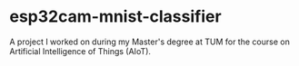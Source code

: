 # esp32cam-mnist-classifier
A project I worked on during my Master's degree at TUM for the course on Artificial Intelligence of Things (AIoT).
